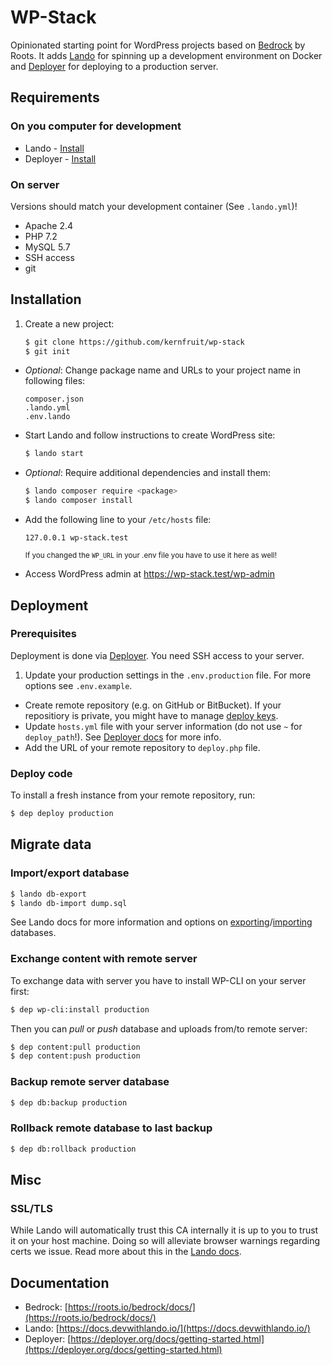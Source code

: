 # WP-Stack

Opinionated starting point for WordPress projects based on [Bedrock](https://roots.io/bedrock/) by Roots. It adds [Lando](https://docs.devwithlando.io/) for spinning up a development environment on Docker and [Deployer](https://deployer.org/) for deploying to a production server.

## Requirements

### On you computer for development
* Lando - [Install](https://docs.devwithlando.io/installation/system-requirements.html)
* Deployer - [Install](https://deployer.org/docs/getting-started.html)

### On server

Versions should match your development container (See `.lando.yml`)!

* Apache 2.4
* PHP 7.2
* MySQL 5.7
* SSH access
* git

## Installation

1. Create a new project:
    ```sh
    $ git clone https://github.com/kernfruit/wp-stack
    $ git init
    ```
- *Optional*: Change package name and URLs to your project name in following files:
    ```
    composer.json
    .lando.yml
    .env.lando
    ```
- Start Lando and follow instructions to create WordPress site:
    ```sh
    $ lando start
    ```
- *Optional*: Require additional dependencies and install them:
    ```sh
    $ lando composer require <package>
    $ lando composer install
    ```
- Add the following line to your `/etc/hosts` file:
  ```
  127.0.0.1 wp-stack.test
  ```
  <small>If you changed the `WP_URL` in your .env file you have to use it here as well!</small>

- Access WordPress admin at https://wp-stack.test/wp-admin

## Deployment

### Prerequisites

Deployment is done via [Deployer](https://deployer.org/). You need SSH access to your server.

1. Update your production settings in the `.env.production` file. For more options see `.env.example`.
- Create remote repository (e.g. on GitHub or BitBucket). If your repositiory is private, you might have to manage [deploy keys](https://deployer.org/docs/advanced/deploy-and-git.html#deploy-keys).
- Update `hosts.yml` file with your server information (do not use `~` for `deploy_path`!). See [Deployer docs](https://deployer.org/docs/hosts.html) for more info.
- Add the URL of your remote repository to `deploy.php` file.

### Deploy code

To install a fresh instance from your remote repository, run:

```sh
$ dep deploy production
```

## Migrate data

### Import/export database

```sh
$ lando db-export
$ lando db-import dump.sql
```

See Lando docs for more information and options on [exporting](https://docs.devwithlando.io/guides/db-export.html)/[importing](https://docs.devwithlando.io/guides/db-import.html) databases.

### Exchange content with remote server

To exchange data with server you have to install WP-CLI on your server first:

```sh
$ dep wp-cli:install production
```

Then you can *pull* or *push* database and uploads from/to remote server:

```sh
$ dep content:pull production
$ dep content:push production
```

### Backup remote server database

```sh
$ dep db:backup production
```

### Rollback remote database to last backup

```sh
$ dep db:rollback production
```

## Misc

### SSL/TLS

While Lando will automatically trust this CA internally it is up to you to trust it on your host machine. Doing so will alleviate browser warnings regarding certs we issue. Read more about this in the [Lando docs](https://docs.devwithlando.io/config/security.html).

## Documentation

- Bedrock: [https://roots.io/bedrock/docs/](https://roots.io/bedrock/docs/)
- Lando: [https://docs.devwithlando.io/](https://docs.devwithlando.io/)
- Deployer: [https://deployer.org/docs/getting-started.html](https://deployer.org/docs/getting-started.html)
